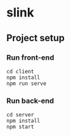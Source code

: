 # slink

## Project setup

### Run front-end
```
cd client
npm install
npm run serve
```
### Run back-end
```
cd server
npm install
npm start
```
